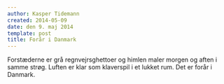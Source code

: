 ```yaml
---
author: Kasper Tidemann
created: 2014-05-09
date: den 9. maj 2014
template: post
title: Forår i Danmark
---
```


Forstæderne er grå regnvejrsghettoer og himlen maler morgen og aften i samme strøg. Luften er klar som klaverspil i et lukket rum. Det er forår i Danmark.
